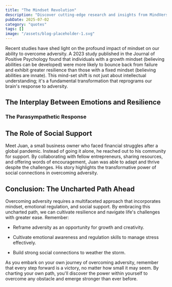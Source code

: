 ```yaml
---
title: "The Mindset Revolution"
description: "Discover cutting-edge research and insights from MindVerse Daily in the quotes category"
pubDate: 2025-07-02
category: "quotes"
tags: []
image: "/assets/blog-placeholder-1.svg"
---
```


Recent studies have shed light on the profound impact of mindset on our ability to overcome adversity. A 2023 study published in the Journal of Positive Psychology found that individuals with a growth mindset (believing abilities can be developed) were more likely to bounce back from failure and exhibit greater resilience than those with a fixed mindset (believing abilities are innate). This mind-set shift is not just about intellectual understanding; it's a fundamental transformation that reprograms our brain's response to adversity.

## The Interplay Between Emotions and Resilience

### The Parasympathetic Response

## The Role of Social Support

Meet Juan, a small business owner who faced financial struggles after a global pandemic. Instead of going it alone, he reached out to his community for support. By collaborating with fellow entrepreneurs, sharing resources, and offering words of encouragement, Juan was able to adapt and thrive despite the challenges. His story highlights the transformative power of social connections in overcoming adversity.

## Conclusion: The Uncharted Path Ahead

Overcoming adversity requires a multifaceted approach that incorporates mindset, emotional regulation, and social support. By embracing this uncharted path, we can cultivate resilience and navigate life's challenges with greater ease. Remember:

* Reframe adversity as an opportunity for growth and creativity.

* Cultivate emotional awareness and regulation skills to manage stress effectively.

* Build strong social connections to weather the storm.

As you embark on your own journey of overcoming adversity, remember that every step forward is a victory, no matter how small it may seem. By charting your own path, you'll discover the power within yourself to overcome any obstacle and emerge stronger than ever before.